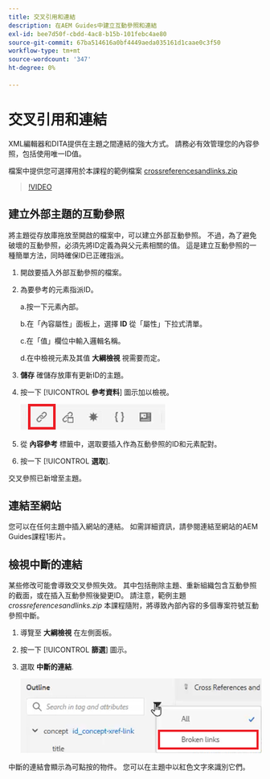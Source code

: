```yaml
---
title: 交叉引用和連結
description: 在AEM Guides中建立互動參照和連結
exl-id: bee7d50f-cbdd-4ac8-b15b-101febc4ae80
source-git-commit: 67ba514616a0bf4449aeda035161d1caae0c3f50
workflow-type: tm+mt
source-wordcount: '347'
ht-degree: 0%

---
```


# 交叉引用和連結

XML編輯器和DITA提供在主題之間連結的強大方式。 請務必有效管理您的內容參照，包括使用唯一ID值。

檔案中提供您可選擇用於本課程的範例檔案
[crossreferencesandlinks.zip](assets/crossreferencesandlinks.zip)

>[!VIDEO](https://video.tv.adobe.com/v/342764?quality=12&learn=on)

## 建立外部主題的互動參照

將主題從存放庫拖放至開啟的檔案中，可以建立外部互動參照。 不過，為了避免破壞的互動參照，必須先將ID定義為與父元素相關的值。 這是建立互動參照的一種簡單方法，同時確保ID已正確指派。

1. 開啟要插入外部互動參照的檔案。

1. 為要參考的元素指派ID。

   a.按一下元素內部。

   b.在「內容屬性」面板上，選擇 **ID** 從「屬性」下拉式清單。

   c.在「值」欄位中輸入邏輯名稱。

   d.在中檢視元素及其值 **大綱檢視** 視需要而定。

1. **儲存** 確儲存放庫有更新ID的主題。

1. 按一下 [!UICONTROL **參考資料**] 圖示加以檢視。

   ![工具栏](images/lesson-7/references-icon.png)

1. 從 **內容參考** 標籤中，選取要插入作為互動參照的ID和元素配對。

1. 按一下 [!UICONTROL **選取**].

交叉參照已新增至主題。

## 連結至網站

您可以在任何主題中插入網站的連結。 如需詳細資訊，請參閱連結至網站的AEM Guides課程1影片。


## 檢視中斷的連結

某些修改可能會導致交叉參照失效。 其中包括刪除主題、重新組織包含互動參照的截面，或在插入互動參照後變更ID。 請注意，範例主題 _crossreferencesandlinks.zip_ 本課程隨附，將導致內部內容的多個專案符號互動參照中斷。

1. 導覽至 **大綱檢視** 在左側面板。

1. 按一下 [!UICONTROL **篩選**] 圖示。

1. 選取 **中斷的連結**.

   ![篩選下拉式清單](images/lesson-7/broken-links.png)

中斷的連結會顯示為可點按的物件。 您可以在主題中以紅色文字來識別它們。
